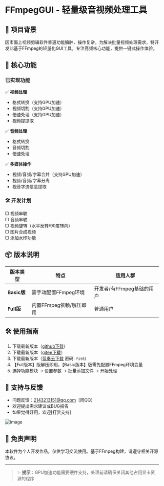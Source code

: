 
# FFmpegGUI - 轻量级音视频处理工具

## 📌 项目背景
因市面上视频剪辑软件普遍功能臃肿、操作复杂，为解决批量视频处理需求，特开发此基于FFmpeg的轻量化GUI工具。专注高频核心功能，提供一键式操作体验。

## 🚀 核心功能
### 已实现功能
✅ **视频处理**  
- 格式转换（支持GPU加速）
- 视频切割（支持GPU加速）
- 倍速处理（支持GPU加速）
- 视频提提取

✅ **音频处理**  
- 格式转换
- 音频切割
- 倍速处理

✅ **多媒体操作**  
- 视频/音频/字幕合并（支持GPU加速）
- 视频/音频/字幕分离
- 视音字流信息提取

### 🛠 开发计划
▢ 视频串联  
▢ 音频串联  
▢ 视频旋转（水平反转/90度转向）  
▢ 图片合成视频  
▢ 添加水印功能

## 📦 版本说明
| 版本类型 | 特点 | 适用人群 |
|----------|------|----------|
| **Basic版** | 需手动配置FFmpeg环境 | 开发者/有FFmpeg基础的用户 |
| **Full版** | 内置FFmpeg依赖/解压即用 | 普通用户 |

## 🛠 使用指南
1. 下载最新版本（[github下载](https://github.com/fengruyi123/FFmpegGUI/releases)）
2. 下载最新版本（[gitee下载](https://gitee.com/fengruyi123/ffmpeg-gui/releases)）
3. 下载最新版本（[蓝奏云下载](https://wwhr.lanzoul.com/b0ulal6ba) 密码: `fit6`）
4. 【Full版本】版解压即用，【Basic版本】版需先配置FFmpeg环境变量
5. 选择功能模块 → 设置参数 → 批量添加文件 → 开始处理

## 💌 支持与反馈
- 问题反馈：2143213151@qq.com（同QQ）  
- 欢迎提出需求建议或BUG报告  
- 如果觉得好用，欢迎[打赏支持]

![image](https://github.com/user-attachments/assets/a3a6d2b4-1540-4c2c-9201-d25029a08032)

## 📜 免责声明
本软件为个人开发作品，仅供学习交流使用。基于FFmpeg构建，请遵守相关开源协议。

---
> ✨ **提示**：GPU加速功能需要硬件支持，处理前请确保关闭其他占用显卡资源的程序
